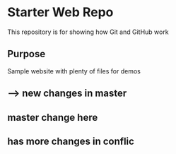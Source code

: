 # Starter Web Repo

This repository is for showing how Git and GitHub work

## Purpose

Sample website with plenty of files for demos

## --> new changes in master

## master change here


## has more changes in conflic
